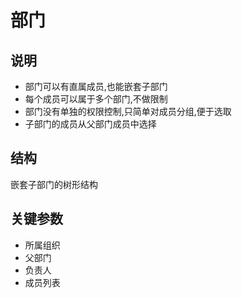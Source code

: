 # 部门

## 说明

- 部门可以有直属成员,也能嵌套子部门
- 每个成员可以属于多个部门,不做限制
- 部门没有单独的权限控制,只简单对成员分组,便于选取
- 子部门的成员从父部门成员中选择

## 结构

嵌套子部门的树形结构

## 关键参数

- 所属组织
- 父部门
- 负责人
- 成员列表
